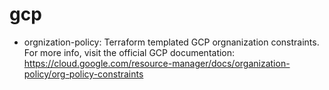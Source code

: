# gcp
- orgnization-policy: Terraform templated GCP orgnanization constraints. For more info, visit the official GCP documentation:
          https://cloud.google.com/resource-manager/docs/organization-policy/org-policy-constraints
